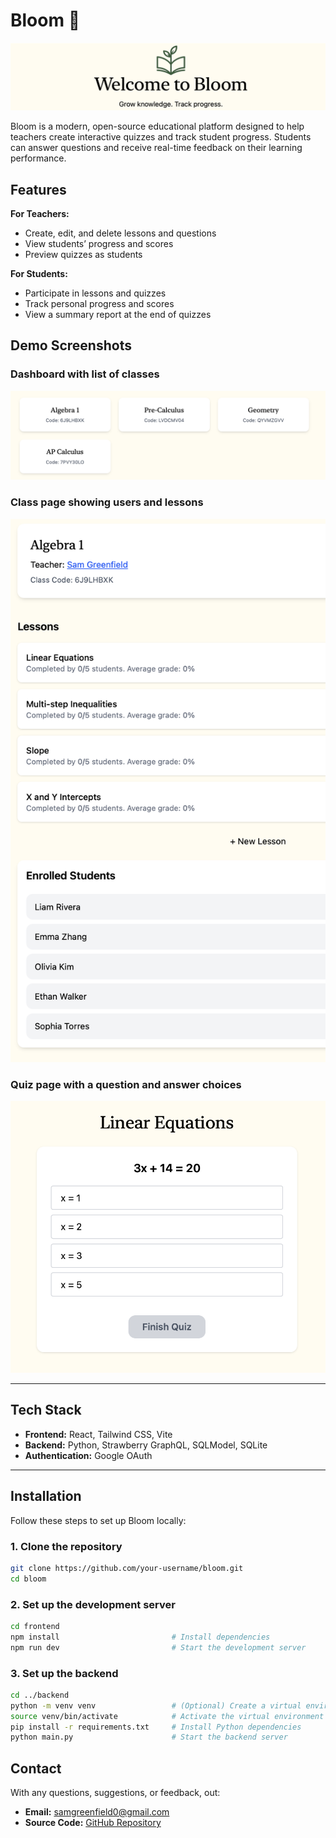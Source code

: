 # Bloom 🌱

![Landing Page](.screenshots/landing.png)

Bloom is a modern, open-source educational platform designed to help teachers create interactive quizzes and track student progress. Students can answer questions and receive real-time feedback on their learning performance.

## Features

**For Teachers:**
- Create, edit, and delete lessons and questions  
- View students’ progress and scores  
- Preview quizzes as students  

**For Students:**
- Participate in lessons and quizzes  
- Track personal progress and scores  
- View a summary report at the end of quizzes  

## Demo Screenshots

### Dashboard with list of classes
![Dashboard](.screenshots/dashboard.png)

### Class page showing users and lessons
![Class Page](.screenshots/class-page.png)

### Quiz page with a question and answer choices
![Quiz Page](.screenshots/quiz.png)

---

## Tech Stack

- **Frontend:** React, Tailwind CSS, Vite  
- **Backend:** Python, Strawberry GraphQL, SQLModel, SQLite  
- **Authentication:** Google OAuth  

---

## Installation

Follow these steps to set up Bloom locally:

### 1. Clone the repository
```bash
git clone https://github.com/your-username/bloom.git
cd bloom
```

### 2. Set up the development server
```bash 
cd frontend
npm install                         # Install dependencies
npm run dev                         # Start the development server
```

### 3. Set up the backend
```bash
cd ../backend
python -m venv venv                 # (Optional) Create a virtual environment
source venv/bin/activate            # Activate the virtual environment (Linux/Mac)
pip install -r requirements.txt     # Install Python dependencies
python main.py                      # Start the backend server
```

## Contact

With any questions, suggestions, or feedback, out:

- **Email:** [samgreenfield0@gmail.com](mailto:samgreenfield0@gmail.com)  
- **Source Code:** [GitHub Repository](https://github.com/samgreenfield/Bloom)